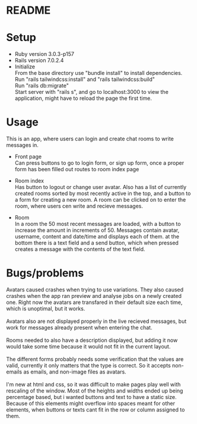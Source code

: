 # README

# Setup
* Ruby version
3.0.3-p157
* Rails version
7.0.2.4
* Initialize <br/>
From the base directory use "bundle install" to install dependencies. <br/>
Run "rails tailwindcss:install" and "rails tailwindcss:build" <br/>
Run "rails db:migrate" <br/>
Start server with "rails s", and go to localhost:3000 to view the application, might have to reload the page the first time.

# Usage
This is an app, where users can login and create chat rooms to write messages in.
* Front page <br/>
Can press buttons to go to login form, or sign up form, once a proper form has been filled out routes to room index page

* Room index <br/>
Has button to logout or change user avatar. 
Also has a list of currently created rooms sorted by most recently active in the top, and a button to a form for creating a new room. 
A room can be clicked on to enter the room, where users cen write and recieve messages.

* Room <br/>
In a room the 50 most recent messages are loaded, with a button to increase the amount in increments of 50. 
Messages contain avatar, username, content and date/time and displays each of them. 
at the bottom there is a text field and a send button, which when pressed creates a message with the contents of the text field.

# Bugs/problems
Avatars caused crashes when trying to use variations. They also caused crashes when the app ran preview and analyse jobs on a newly created one. Right now the avatars are transfared in their default size each time, which is unoptimal, but it works. </br></br>
Avatars also are not displayed properly in the live recieved messages, but work for messages already present when entering the chat. </br></br>
Rooms needed to also have a description displayed, but adding it now would take some time because it would not fit in the current layout. </br></br>
The different forms probably needs some verification that the values are valid, currently it only matters that the type is correct. So it accepts non-emails as emails, and non-image files as avatars. </br></br>
I'm new at html and css, so it was difficult to make pages play well with rescaling of the window. Most of the heights and widths ended up being percentage based, but i wanted buttons and text to have a static size. Because of this elements might overflow into spaces meant for other elements, when buttons or texts cant fit in the row or column assigned to them.
